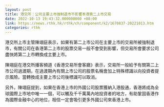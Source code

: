 ```yaml
---
layout: post
title: 港交所：公司主要上市強制退市不影響本港第二上市交易
date: 2022-10-13 19:43:32.000000000 +08:00
link: https://news.rthk.hk/rthk/ch/component/k2/1670837-20221013.htm
categories: rthk
---
```


港交所上市主管陳翊庭表示，如果有第二上市公司在主要上市的交易所被強制退市，有關公司在香港第二上市的股票交易一般不會受到影響，但交易所會要求公司盡快將第二上市轉換成主要上市。

陳翊庭在港交所播客頻道《香港交易所會客廳》表示，交易所一般給予有關第二上市公司過渡期，在過渡期內有關上市公司的股票名稱會加上特殊標識以向投資者提示風險。當轉換成主要上市公司後標識可以取消。

另外，陳翊庭提到，如果在香港上市的外國公司股票獲納入港股通，香港將成為全球國際上市地中唯一一個，可以觸及千千萬萬內地投資者的地方，有助鞏固香港作為國際金融中心的地位，相信一定會吸引更多外國公司來香港上市。
